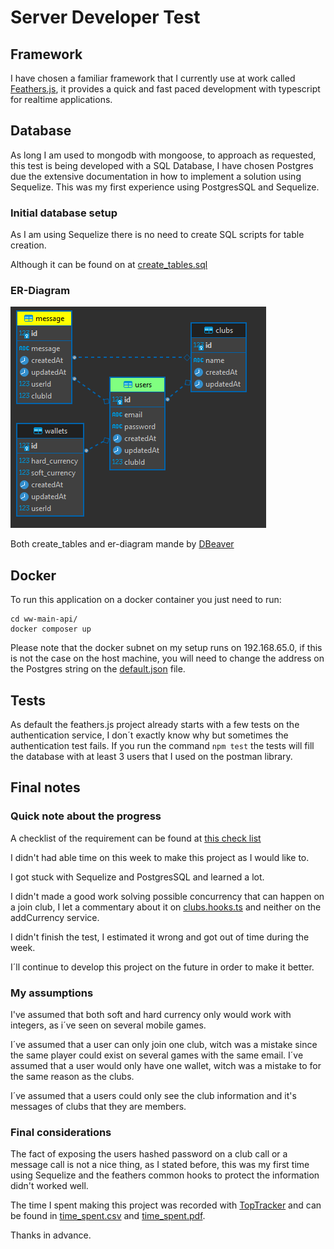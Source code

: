<!-- @import "[TOC]" {cmd="toc" depthFrom=1 depthTo=6 orderedList=false} -->
# Server Developer Test
## Framework
I have chosen a familiar framework that I currently use at work called [Feathers.js](https://feathersjs.com/), it provides a quick and fast paced development with typescript for realtime applications.
## Database
As long I am used to mongodb with mongoose, to approach as requested, this test is being developed with a SQL Database, I have chosen Postgres due the extensive documentation in how to implement a solution using Sequelize.
This was my first experience using PostgresSQL and Sequelize.
### Initial database setup
As I am using Sequelize there is no need to create SQL scripts for table creation. 

Although it can be found on at [create_tables.sql](/assets/create_tables.sql)

### ER-Diagram
![er-diagram](/assets//er-diagram.png "ER-Diagram")

Both create_tables and er-diagram mande by [DBeaver](https://dbeaver.com/)
## Docker
To run this application on a docker container you just need to run: 
```
cd ww-main-api/
docker composer up
```
Please note that the docker subnet on my setup runs on 192.168.65.0, if this is not the case on the host machine, you will need to change the address on the Postgres string on the [default.json](/ww-main-api/config/default.json) file.
## Tests
As default the feathers.js project already starts with a few tests on the authentication service, I don´t exactly know why but sometimes the authentication test fails.
If you run the command ```npm test``` the tests will fill the database with at least 3 users that I used on the postman library.

## Final notes
### Quick note about the progress
A checklist of the requirement can be found at [this check list](/assets/requirements.checklist.md)

I didn't had able time on this week to make this project as I would like to.

I got stuck with Sequelize and PostgresSQL and learned a lot.

I didn't made a good work solving possible concurrency that can happen on a join club, I let a commentary about it on [clubs.hooks.ts](ww-main-api/src/services/clubs/clubs.hooks.ts) and neither on the addCurrency service.

I didn't finish the test, I estimated it wrong and got out of time during the week.

I´ll continue to develop this project on the future in order to make it better.

### My assumptions
I've assumed that both soft and hard currency only would work with integers, as i´ve seen on several mobile games.

I´ve assumed that a user can only join one club, witch was a mistake since the same player could exist on several games with the same email.
I´ve assumed that a user would only have one wallet, witch was a mistake to for the same reason as the clubs.

I´ve assumed that a users could only see the club information and it's messages of clubs that they are members.
### Final considerations
The fact of exposing the users hashed password on a club call or a message call is not a nice thing, as I stated before, this was my first time using Sequelize and the feathers common hooks to protect the information didn't worked well.

The time I spent making this project was recorded with [TopTracker](https://www.toptal.com/tracker/) and can be found in [time_spent.csv](/assets/time_spent.csv) and [time_spent.pdf](/assets/time_spent.pdf).

Thanks in advance.